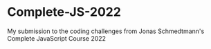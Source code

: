 # Complete-JS-2022
My submission to the coding challenges from Jonas Schmedtmann's Complete JavaScript Course 2022
